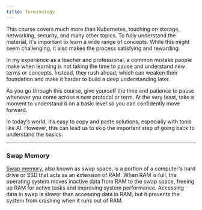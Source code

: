 ```yaml
---
title: Terminology
---
```


This course covers much more than Kubernetes, touching on storage, networking, security, and many other topics. To fully understand the material, it's important to learn a wide range of concepts. While this might seem challenging, it also makes the process satisfying and rewarding.

In my experience as a teacher and professional, a common mistake people make when learning is not taking the time to pause and understand new terms or concepts. Instead, they rush ahead, which can weaken their foundation and make it harder to build a deep understanding later.

As you go through this course, give yourself the time and patience to pause whenever you come across a new protocol or term. At the very least, take a moment to understand it on a basic level so you can confidently move forward.

In today’s world, it’s easy to copy and paste solutions, especially with tools like AI. However, this can lead us to skip the important step of going back to understand the basics.

---

### Swap Memory

[Swap memory](https://serverfault.com/questions/48486/what-is-swap-memory), also known as swap space, is a portion of a computer's hard drive or SSD that acts as an extension of RAM. When RAM is full, the operating system moves inactive data from RAM to the swap space, freeing up RAM for active tasks and improving system performance. Accessing data in swap is slower than accessing data in RAM, but it prevents the system from crashing when it runs out of RAM.

